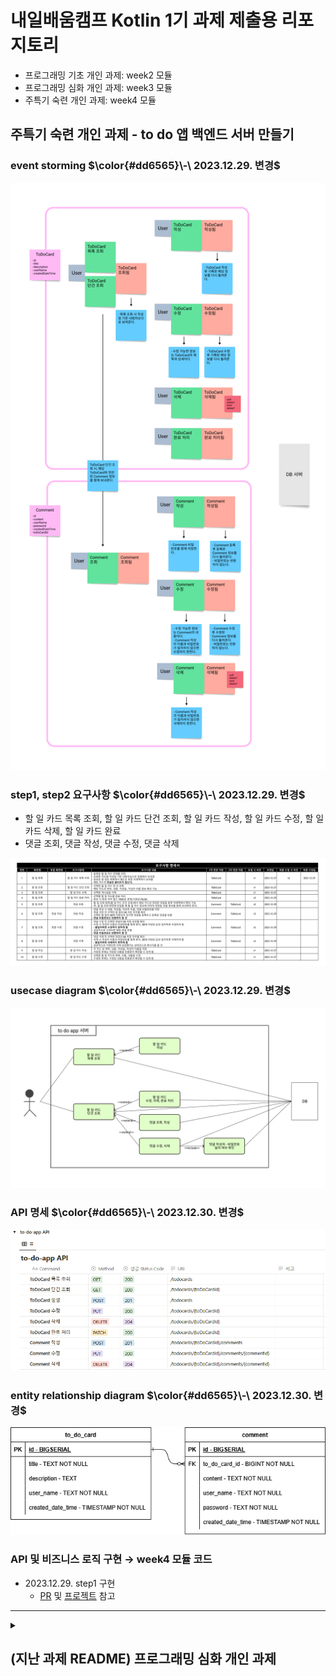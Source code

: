 # 내일배움캠프 Kotlin 1기 과제 제출용 리포지토리
- 프로그래밍 기초 개인 과제: week2 모듈
- 프로그래밍 심화 개인 과제: week3 모듈
- 주특기 숙련 개인 과제: week4 모듈

## 주특기 숙련 개인 과제 - to do 앱 백엔드 서버 만들기
### event storming <span>$\color{#dd6565}\-\ 2023.12.29. 변경$</span>
<img src="week4/documents/to-do-app-event-storming-v2.png" alt="to-do-application event storming" width="512"/>

### step1, step2 요구사항 <span>$\color{#dd6565}\-\ 2023.12.29. 변경$</span>
- 할 일 카드 목록 조회, 할 일 카드 단건 조회, 할 일 카드 작성, 할 일 카드 수정, 할 일 카드 삭제, 할 일 카드 완료
- 댓글 조회, 댓글 작성, 댓글 수정, 댓글 삭제

<img src="week4/documents/to-do-app-requirements-specification-v2.png" width="512" alt="to-do-application requirements specification"/>

### usecase diagram <span>$\color{#dd6565}\-\ 2023.12.29. 변경$</span>
<img src="week4/documents/to-do-app-usecase-diagram-v2.png" alt="to-do-application usecase diagram" width="512"/>

### API 명세 <span>$\color{#dd6565}\-\ 2023.12.30. 변경$</span>
<img src="week4/documents/to-do-app-api-specification-v2.png" alt="to-do-application api-specification" width="512"/>

### entity relationship diagram <span>$\color{#dd6565}\-\ 2023.12.30. 변경$</span>
<img src="week4/documents/to-do-app-erd-v2.png" alt="to-do-application erd" width="512"/>

### API 및 비즈니스 로직 구현 → week4 모듈 코드
- 2023.12.29. step1 구현
  - [PR](https://github.com/rugii913/KotlinAssignment/pulls?q=to-do-app+is%3Apr+is%3Aclosed) 및
[프로젝트](https://github.com/users/rugii913/projects/8) 참고 

---

<details markdown="1">
  <summary>
    <h2>(지난 과제 README) 프로그래밍 심화 개인 과제</h2>
  </summary>
  <div>

### 요구사항(Lv1 ~ Lv3)
- 메인 메뉴판과 상세 메뉴판
  - 입력받은 숫자에 따라 다른 로직을 실행(if, when을 활용)
  - 반복문을 이용해서 특정 번호가 입력되면 프로그램을 종료
    <br/>

- 필요한 클래스 설계(버거, 아이스크림, 음료, 맥주, 주문, 공통 등) - 주문, 결제 등은 Lv1 ~ Lv3 구현 후 설계
  - 클래스들의 프로퍼티와 메서드를 정의
  - 설계한 클래스들이 상속 관계를 가지도록 함
  - 하나의 리스트 객체로 모든 메뉴들을 관리하도록 함
    <br/>

### 추가 요구 사항(Lv4 ~ Lv5): 위 1, 2 요구사항까지 구현하고 난 후에 구현할 것
- 예외처리: 숫자 입력 필요한 곳에 문자 입력된 경우
- 현재 잔액과 가격을 비교하여 구매 가능한 상태를 정의
- 특정 작업이 종료된 후, 3초 뒤에 다른 작업을 수행하게 함
- 결제 시 현재 시간과 비교, 특정 시간대에는 결제할 수 없다는 알림창을 띄워줌
- 프로그램을 종료할 때까지 5초마다 현재 주문 대기수를 실시간으로 출력

~~### 유스케이스 - TODO~~

~~### 클래스 다이어그램 - TODO~~

  </div>
</details>
